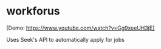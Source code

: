 # workforus

[Demo: https://www.youtube.com/watch?v=Gg9xeeUH3jE]

Uses Seek's API to automatically apply for jobs
